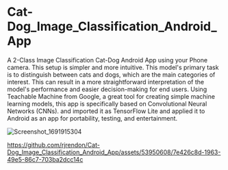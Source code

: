 # Cat-Dog_Image_Classification_Android_App

A 2-Class Image Classification Cat-Dog Android App using your Phone camera.
This setup is simpler and more intuitive. This model's primary task is to distinguish between cats and dogs, which are the main categories of interest.
This can result in a more straightforward interpretation of the model's performance and easier decision-making for end users.
Using Teachable Machine from Google, a great tool for creating simple machine learning models, this app is specifically based on Convolutional Neural Networks (CNNs).
and imported it as TensorFlow Lite and applied it to Android as an app for portability, testing, and entertainment.


![Screenshot_1691915304](https://github.com/rjrendon/Cat-Dog_Image_Classification_Android_App/assets/53950608/8de117dd-e9e9-4b48-bd88-c7469e3a9f73)

https://github.com/rjrendon/Cat-Dog_Image_Classification_Android_App/assets/53950608/7e426c8d-1963-49e5-86c7-703ba2dcc14c
